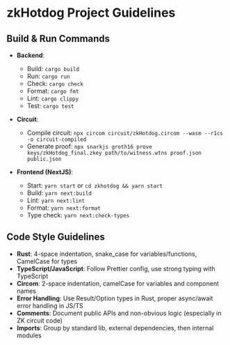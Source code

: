 # zkHotdog Project Guidelines

## Build & Run Commands
- **Backend**:
  - Build: `cargo build`
  - Run: `cargo run` 
  - Check: `cargo check`
  - Format: `cargo fmt`
  - Lint: `cargo clippy`
  - Test: `cargo test`

- **Circuit**:
  - Compile circuit: `npx circom circuit/zkHotdog.circom --wasm --r1cs -o circuit-compiled`
  - Generate proof: `npx snarkjs groth16 prove keys/zkHotdog_final.zkey path/to/witness.wtns proof.json public.json`

- **Frontend (NextJS)**:
  - Start: `yarn start` or `cd zkhotdog && yarn start`
  - Build: `yarn next:build`
  - Lint: `yarn next:lint`
  - Format: `yarn next:format`
  - Type check: `yarn next:check-types`

## Code Style Guidelines
- **Rust**: 4-space indentation, snake_case for variables/functions, CamelCase for types
- **TypeScript/JavaScript**: Follow Prettier config, use strong typing with TypeScript
- **Circom**: 2-space indentation, camelCase for variables and component names
- **Error Handling**: Use Result/Option types in Rust, proper async/await error handling in JS/TS
- **Comments**: Document public APIs and non-obvious logic (especially in ZK circuit code)
- **Imports**: Group by standard lib, external dependencies, then internal modules
